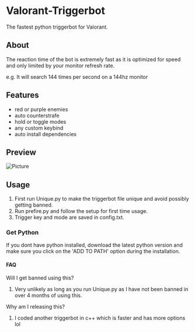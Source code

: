 # Valorant-Triggerbot
The fastest python triggerbot for Valorant.

## About
The reaction time of the bot is extremely fast as it is optimized for speed and only limited by your monitor refresh rate.

e.g. It will search 144 times per second on a 144hz monitor

## Features
- red or purple enemies
- auto counterstrafe
- hold or toggle modes
- any custom keybind
- auto install dependencies

## Preview
![Picture](https://i.ibb.co/N9cGj7J/preview.png)

## Usage
1. First run Unique.py to make the triggerbot file unique and avoid possibly getting banned.
1. Run prefire.py and follow the setup for first time usage.
2. Trigger key and mode are saved in config.txt.

### Get Python
If you dont have python installed, download the latest python version
and make sure you click on the 'ADD TO PATH' option during
the installation.

#### FAQ
Will I get banned using this?

1. Very unlikely as long as you run Unique.py as I have not been banned in over 4 months of using this.

Why am I releasing this?

1. I coded another triggerbot in c++ which is faster and has more options lol
